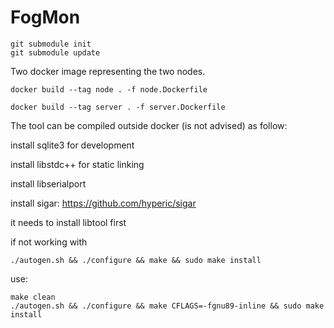 # FogMon

```
git submodule init
git submodule update
```

Two docker image representing the two nodes.

```
docker build --tag node . -f node.Dockerfile
```

```
docker build --tag server . -f server.Dockerfile
```

The tool can be compiled outside docker (is not advised) as follow:

install sqlite3 for development

install libstdc++ for static linking

install libserialport

install sigar:
https://github.com/hyperic/sigar

it needs to install libtool first

if not working with
```
./autogen.sh && ./configure && make && sudo make install
```
use:
```
make clean
./autogen.sh && ./configure && make CFLAGS=-fgnu89-inline && sudo make install
```
